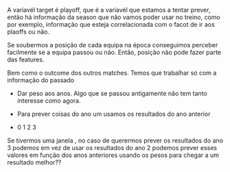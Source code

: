 A variavél target é playoff, que é a variavél que estamos a tentar prever, então há informação da season que não vamos poder usar no treino, como por exemplo, informação que esteja correlacionada com o facot de ir aos plaoffs ou não.

Se soubermos a posição de cada equipa na época conseguimos perceber facilmente se a equipa passou ou não.
Então, posição não pode fazer parte das features.

Bem como o outcome dos outros matches. Temos que trabalhar só com a informação do passado

- Dar peso aos anos. Algo que se passou antigamente não tem tanto interesse como agora.
- Para prever coisas do ano um  usamos os resultados do ano anterior 

- 0 1 2 3

Se tivermos uma janela , no caso de querermos prever os resultados do ano 3 podemos em vez de usar os resultados do ano 2
podemos prever esses valores em função dos anos anteriores usando os pesos para chegar a um resultado melhor??

